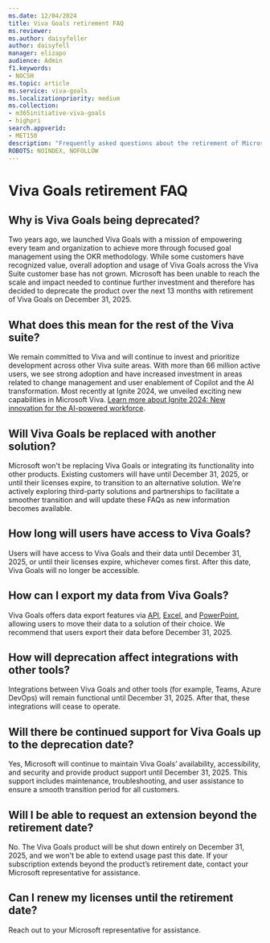 ```yaml
---
ms.date: 12/04/2024
title: Viva Goals retirement FAQ
ms.reviewer: 
ms.author: daisyfeller
author: daisyfell
manager: elizapo
audience: Admin
f1.keywords:
- NOCSH
ms.topic: article
ms.service: viva-goals
ms.localizationpriority: medium
ms.collection:  
- m365initiative-viva-goals
- highpri  
search.appverid:
- MET150
description: "Frequently asked questions about the retirement of Microsoft Viva Goals"
ROBOTS: NOINDEX, NOFOLLOW
---
```


# Viva Goals retirement FAQ

## Why is Viva Goals being deprecated?

Two years ago, we launched Viva Goals with a mission of empowering every team and organization to achieve more through focused goal management using the OKR methodology. While some customers have recognized value, overall adoption and usage of Viva Goals across the Viva Suite customer base has not grown. Microsoft has been unable to reach the scale and impact needed to continue further investment and therefore has decided to deprecate the product over the next 13 months with retirement of Viva Goals on December 31, 2025.

## What does this mean for the rest of the Viva suite?

We remain committed to Viva and will continue to invest and prioritize development across other Viva suite areas. With more than 66 million active users, we see strong adoption and have increased investment in areas related to change management and user enablement of Copilot and the AI transformation. Most recently at Ignite 2024, we unveiled exciting new capabilities in Microsoft Viva. [Learn more about Ignite 2024: New innovation for the AI-powered workforce](https://techcommunity.microsoft.com/blog/microsoftvivablog/ignite-2024-new-innovation-for-the-ai-powered-workforce/4303391).

## Will Viva Goals be replaced with another solution?

Microsoft won't be replacing Viva Goals or integrating its functionality into other products. Existing customers will have until December 31, 2025, or until their licenses expire, to transition to an alternative solution. We're actively exploring third-party solutions and partnerships to facilitate a smoother transition and will update these FAQs as new information becomes available.

## How long will users have access to Viva Goals?

Users will have access to Viva Goals and their data until December 31, 2025, or until their licenses expire, whichever comes first. After this date, Viva Goals will no longer be accessible.

## How can I export my data from Viva Goals?

Viva Goals offers data export features via [API](/graph/api/goals-post-exportjobs?view=graph-rest-beta&tabs=http), [Excel](/viva/goals/explorer#save-and-export), and [PowerPoint](https://support.microsoft.com/topic/engage-with-viva-goals-365500a4-0599-41cd-bc86-09bef4206284), allowing users to move their data to a solution of their choice. We recommend that users export their data before December 31, 2025.

## How will deprecation affect integrations with other tools?

Integrations between Viva Goals and other tools (for example, Teams, Azure DevOps) will remain functional until December 31, 2025. After that, these integrations will cease to operate.

## Will there be continued support for Viva Goals up to the deprecation date?

Yes, Microsoft will continue to maintain Viva Goals’ availability, accessibility, and security and provide product support until December 31, 2025. This support includes maintenance, troubleshooting, and user assistance to ensure a smooth transition period for all customers.

## Will I be able to request an extension beyond the retirement date?

No. The Viva Goals product will be shut down entirely on December 31, 2025, and we won't be able to extend usage past this date. If your subscription extends beyond the product’s retirement date, contact your Microsoft representative for assistance.

## Can I renew my licenses until the retirement date?

Reach out to your Microsoft representative for assistance.
